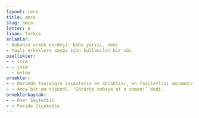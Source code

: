 ```yaml
---
layout: term
title: amca
slug: amca
letter: A
lisan: Türkçe
anlamlar:
- Babanın erkek kardeşi; baba yarısı, emmi
- Yaşlı erkeklere saygı için kullanılan bir söz
ozellikler:
- - isim
- - isim
  - ünlem
ornekler:
- - Ömrümde tanıdığım insanların en ahlaklısı, en faziletlisi amcamdır.
- - Amca bir an düşündü, ‘Götürüp sobaya at o zaman!’ dedi.
orneklerkaynak:
- - Ömer Seyfettin
- - Feride Çiçekoğlu
---
```

